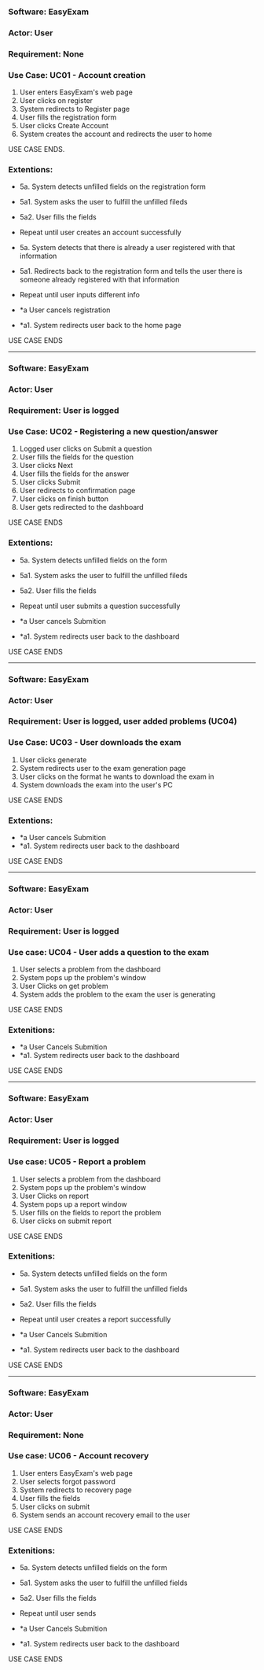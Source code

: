 ### Software: EasyExam
### Actor: User
### Requirement: None
### Use Case: UC01 - Account creation

1. User enters EasyExam's web page
2. User clicks on register
3. System redirects to Register page
4. User fills the registration form
5. User clicks Create Account
6. System creates the account and redirects the user to home

USE CASE ENDS.

### Extentions:
- 5a. System detects unfilled fields on the registration form
- 5a1.  System asks the user to fulfill the unfilled fileds
- 5a2. User fills the fields
- Repeat until user creates an account successfully 


- 5a. System detects that there is already a user registered with that information
- 5a1. Redirects back to the registration form and tells the user there is someone already registered with that information
- Repeat until user inputs different info


- *a User cancels registration
- *a1. System redirects user back to the home page

USE CASE ENDS

-----------------------------------------------------------------------------------

### Software: EasyExam
### Actor: User
### Requirement: User is logged
### Use Case: UC02 - Registering a new question/answer

1. Logged user clicks on Submit a question
2. User fills the fields for the question
3. User clicks Next
4. User fills the fields for the answer
5. User clicks Submit
6. User redirects to confirmation page
7. User clicks on finish button
8. User gets redirected to the dashboard

USE CASE ENDS

### Extentions: 
- 5a. System detects unfilled fields on the form
- 5a1.  System asks the user to fulfill the unfilled fileds
- 5a2. User fills the fields
- Repeat until user submits a question successfully

- *a User cancels Submition
- *a1. System redirects user back to the dashboard

USE CASE ENDS

-----------------------------------------------------------------------------------

### Software: EasyExam
### Actor: User
### Requirement: User is logged, user added problems (UC04)
### Use Case: UC03 - User downloads the exam

1. User clicks generate
2. System redirects user to the exam generation page
3. User clicks on the format he wants to download the exam in 
4. System downloads the exam into the user's PC

USE CASE ENDS

### Extentions: 
- *a User cancels Submition
- *a1. System redirects user back to the dashboard

USE CASE ENDS

-----------------------------------------------------------------------------------

### Software: EasyExam
### Actor: User
### Requirement: User is logged
### Use case: UC04 - User adds a question to the exam

1. User selects a problem from the dashboard
2. System pops up the problem's window
3. User Clicks on get problem 
4. System adds the problem to the exam the user is generating

USE CASE ENDS

### Extenitions:
- *a User Cancels Submition
- *a1. System redirects user back to the dashboard

USE CASE ENDS

-----------------------------------------------------------------------------------

### Software: EasyExam
### Actor: User
### Requirement: User is logged
### Use case: UC05 - Report a problem

1. User selects a problem from the dashboard
2. System pops up the problem's window
3. User Clicks on report
4. System pops up a report window
5. User fills on the fields to report the problem
6. User clicks on submit report

USE CASE ENDS

### Extenitions:
- 5a. System detects unfilled fields on the form
- 5a1.  System asks the user to fulfill the unfilled fields
- 5a2. User fills the fields
- Repeat until user creates a report successfully

- *a User Cancels Submition
- *a1. System redirects user back to the dashboard

USE CASE ENDS

-----------------------------------------------------------------------------------

### Software: EasyExam
### Actor: User
### Requirement: None
### Use case: UC06 - Account recovery

1. User enters EasyExam's web page
2. User selects forgot password
3. System redirects to recovery page
4. User fills the fields 
5. User clicks on submit
6. System sends an account recovery email to the user

USE CASE ENDS

### Extenitions:
- 5a. System detects unfilled fields on the form
- 5a1.  System asks the user to fulfill the unfilled fields
- 5a2. User fills the fields
- Repeat until user sends

- *a User Cancels Submition
- *a1. System redirects user back to the dashboard

USE CASE ENDS
